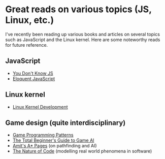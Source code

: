 # Great reads on various topics (JS, Linux, etc.)

I've recently been reading up various books and articles on several topics such
as JavaScript and the Linux kernel. Here are some noteworthy reads for
future reference.

## JavaScript
 * [You Don't Know JS](https://github.com/getify/You-Dont-Know-JS/)
 * [Eloquent JavaScript](https://eloquentjavascript.net/)

## Linux kernel
 * [Linux Kernel Development](https://books.google.com.sg/books/about/Linux_Kernel_Development.html?id=1nCQJE0oRE0C/)

## Game design (quite interdisciplinary)
 * [Game Programming Patterns](http://gameprogrammingpatterns.com/)
 * [The Total Beginner's Guide to Game AI](https://www.gamedev.net/articles/programming/artificial-intelligence/the-total-beginners-guide-to-game-ai-r4942/)
 * [Amit's A* Pages](http://theory.stanford.edu/~amitp/GameProgramming/) (on pathfinding and AI)
 * [The Nature of Code](http://natureofcode.com/) (modelling real world phenomena in software)
